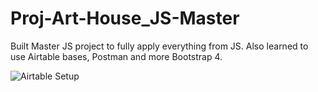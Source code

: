# Proj-Art-House_JS-Master
Built Master JS project to fully apply everything from JS. Also learned to use Airtable bases, Postman and more Bootstrap 4.

![Airtable Setup](https://github.com/Kashin98/Proj-Art-House_JS-Master/blob/images/Airtable-About-1.png?raw=true)
